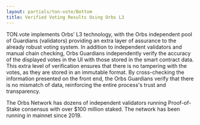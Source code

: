```yaml
---
layout: partials/ton-vote/Bottom
title: Verified Voting Results Using Orbs L3
---
```



TON.vote implements Orbs’ L3 technology, with the Orbs independent pool of Guardians (validators) providing an extra layer of assurance to the already robust voting system. In addition to independent validators and manual chain checking, Orbs Guardians independently verify the accuracy of the displayed votes in the UI with those stored in the smart contract data. This extra level of verification ensures that there is no tampering with the votes, as they are stored in an immutable format. By cross-checking the information presented on the front end, the Orbs Guardians verify that there is no mismatch of data, reinforcing the entire process's trust and transparency.

The Orbs Network has dozens of independent validators running Proof-of-Stake consensus with over $100 million staked. The network has been running in mainnet since 2019.

